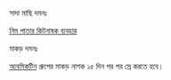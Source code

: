 সাদা মাছি দমনঃ

[নিম পাতার কিটনাষক ব্যবহার](https://youtu.be/HaQpJmax62k?t=956)

মাকড় দমনঃ

[অ্যবমিকটিন](https://youtu.be/HaQpJmax62k?t=1009) গ্রুপের মাকড় নাশক ১৫ দিন পর পর স্রে করতে হবে।
